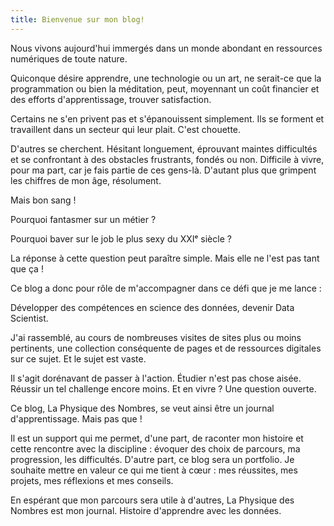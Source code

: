 ```yaml
---
title: Bienvenue sur mon blog!
---
```


Nous vivons aujourd'hui immergés dans un monde abondant en ressources numériques de toute nature.

Quiconque désire apprendre, une technologie ou un art, ne serait-ce que la programmation ou bien la méditation, peut, moyennant un coût financier et des efforts d'apprentissage, trouver satisfaction.

Certains ne s'en privent pas et s'épanouissent simplement. Ils se forment et travaillent dans un secteur qui leur plait. C'est chouette. 

D'autres se cherchent. Hésitant longuement, éprouvant maintes difficultés et se confrontant à des obstacles frustrants, fondés ou non. Difficile à vivre, pour ma part, car je fais partie de ces gens-là. D'autant plus que grimpent les chiffres de mon âge, résolument.

Mais bon sang ! 

Pourquoi fantasmer sur un métier ? 

Pourquoi baver sur le job le plus sexy du XXIᵉ siècle ?


La réponse à cette question peut paraître simple. Mais elle ne l'est pas tant que ça !

Ce blog a donc pour rôle de m'accompagner dans ce défi que je me lance : 

Développer des compétences en science des données, devenir Data Scientist.

J'ai rassemblé, au cours de nombreuses visites de sites plus ou moins pertinents, une collection conséquente de pages et de ressources digitales sur ce sujet. Et le sujet est vaste.

Il s'agit dorénavant de passer à l'action. Étudier n'est pas chose aisée. Réussir un tel challenge encore moins. Et en vivre ? Une question ouverte.

Ce blog, La Physique des Nombres, se veut ainsi être un journal d'apprentissage. Mais pas que !

Il est un support qui me permet, d'une part, de raconter mon histoire et cette rencontre avec la discipline : évoquer des choix de parcours, ma progression, les difficultés. D'autre part, ce blog sera un portfolio. Je souhaite mettre en valeur ce qui me tient à cœur :  mes réussites, mes projets, mes réflexions et mes conseils. 

En espérant que mon parcours sera utile à d'autres, La Physique des Nombres est mon journal. Histoire d'apprendre avec les données.
